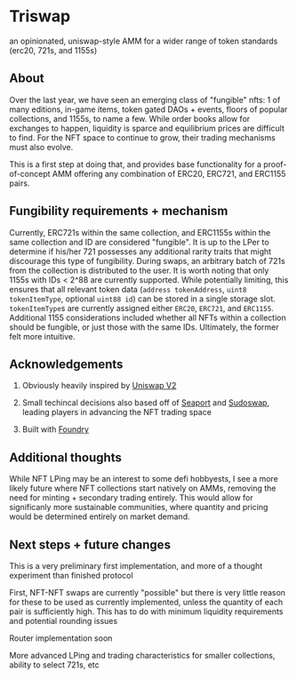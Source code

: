 # Triswap
an opinionated, uniswap-style AMM for a wider range of token standards (erc20, 721s, and 1155s)

## About

Over the last year, we have seen an emerging class of "fungible" nfts: 1 of many editions,
in-game items, token gated DAOs + events, floors of popular collections, 
and 1155s, to name a few. While order books allow for exchanges to happen, liquidity
is sparce and equilibrium prices are difficult to find. For the NFT space to continue to 
grow, their trading mechanisms must also evolve.

This is a first step at doing that, and provides base functionality for a 
proof-of-concept AMM offering any combination of ERC20, ERC721, and ERC1155 pairs.

## Fungibility requirements + mechanism

Currently, ERC721s within the same collection, and ERC1155s within the same collection and
ID are considered "fungible". It is up to the LPer to determine if his/her 721 possesses
any additional rarity traits that might discourage this type of fungibility. During swaps,
an arbitrary batch of 721s from the collection is distributed to the user. It is worth
noting that only 1155s with IDs < 2^88 are currently supported. While potentially limiting,
this ensures that all relevant token data (`address tokenAddress`, `uint8 tokenItemType`, optional `uint88 id`) can be stored
in a single storage slot. `tokenItemType`s are currently assigned either `ERC20`, `ERC721`, and `ERC1155`. 
Additional 1155 considerations included whether all NFTs within a collection should be fungible, 
or just those with the same IDs. Ultimately, the former felt more intuitive.

## Acknowledgements

1) Obviously heavily inspired by [Uniswap V2](https://github.com/Uniswap/v2-core)

2) Small techincal decisions also based off of [Seaport](https://github.com/ProjectOpenSea/seaport) 
and [Sudoswap](https://github.com/sudoswap/lssvm), leading players in advancing the NFT trading space

3) Built with [Foundry](https://github.com/foundry-rs/foundry)

## Additional thoughts

While NFT LPing may be an interest to some defi hobbyests, I see a more likely future
where NFT collections start natively on AMMs, removing the need for minting + secondary
trading entirely. This would allow for significanly more sustainable communities, where
quantity and pricing would be determined entirely on market demand.

## Next steps + future changes

This is a very preliminary first implementation, and more of a thought experiment than
finished protocol

First, NFT-NFT swaps are currently "possible" but there is very little reason
for these to be used as currently implemented, unless the quantity of each pair
is sufficiently high. This has to do with minimum liquidity requirements and
potential rounding issues

Router implementation soon

More advanced LPing and trading characteristics for smaller collections, ability to select
721s, etc
